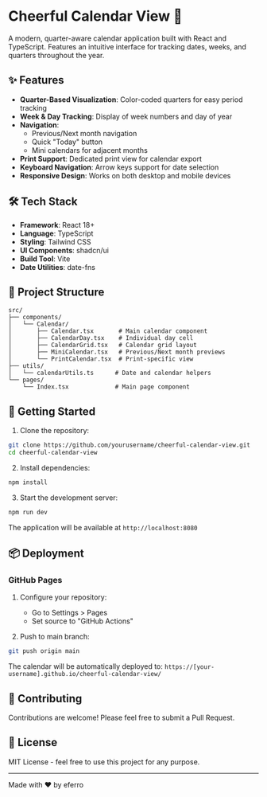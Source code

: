 # Cheerful Calendar View 📅

A modern, quarter-aware calendar application built with React and TypeScript. Features an intuitive interface for tracking dates, weeks, and quarters throughout the year.

## ✨ Features

- **Quarter-Based Visualization**: Color-coded quarters for easy period tracking
- **Week & Day Tracking**: Display of week numbers and day of year
- **Navigation**:
  - Previous/Next month navigation
  - Quick "Today" button
  - Mini calendars for adjacent months
- **Print Support**: Dedicated print view for calendar export
- **Keyboard Navigation**: Arrow keys support for date selection
- **Responsive Design**: Works on both desktop and mobile devices

## 🛠 Tech Stack

- **Framework**: React 18+
- **Language**: TypeScript
- **Styling**: Tailwind CSS
- **UI Components**: shadcn/ui
- **Build Tool**: Vite
- **Date Utilities**: date-fns

## 📁 Project Structure

```
src/
├── components/
│   └── Calendar/
│       ├── Calendar.tsx       # Main calendar component
│       ├── CalendarDay.tsx    # Individual day cell
│       ├── CalendarGrid.tsx   # Calendar grid layout
│       ├── MiniCalendar.tsx   # Previous/Next month previews
│       └── PrintCalendar.tsx  # Print-specific view
├── utils/
│   └── calendarUtils.ts      # Date and calendar helpers
└── pages/
    └── Index.tsx             # Main page component
```

## 🚀 Getting Started

1. Clone the repository:
```bash
git clone https://github.com/yourusername/cheerful-calendar-view.git
cd cheerful-calendar-view
```

2. Install dependencies:
```bash
npm install
```

3. Start the development server:
```bash
npm run dev
```

The application will be available at `http://localhost:8080`

## 📦 Deployment

### GitHub Pages

1. Configure your repository:
   - Go to Settings > Pages
   - Set source to "GitHub Actions"

2. Push to main branch:
```bash
git push origin main
```

The calendar will be automatically deployed to:
`https://[your-username].github.io/cheerful-calendar-view/`

## 🤝 Contributing

Contributions are welcome! Please feel free to submit a Pull Request.

## 📝 License

MIT License - feel free to use this project for any purpose.

---
Made with ❤️ by eferro
